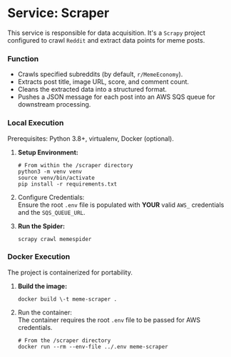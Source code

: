 # **Service: Scraper**

This service is responsible for data acquisition. It's a `Scrapy` project configured to crawl `Reddit` and extract data points for meme posts.

### **Function**

* Crawls specified subreddits (by default, `r/MemeEconomy`).  
* Extracts post title, image URL, score, and comment count.  
* Cleans the extracted data into a structured format.  
* Pushes a JSON message for each post into an AWS SQS queue for downstream processing.

### **Local Execution**

Prerequisites: Python 3.8+, virtualenv, Docker (optional).

1. **Setup Environment:**  
   ```
   # From within the /scraper directory  
   python3 -m venv venv  
   source venv/bin/activate  
   pip install -r requirements.txt
   ```

2. Configure Credentials:  
   Ensure the root `.env` file is populated with **YOUR** valid `AWS_` credentials and the `SQS_QUEUE_URL`.
3. **Run the Spider:**  
   ```
   scrapy crawl memespider
   ```

### **Docker Execution**

The project is containerized for portability.

1. **Build the image:**  
   ```
   docker build \-t meme-scraper .
   ```

2. Run the container:  
   The container requires the root `.env` file to be passed for AWS credentials.  
   ```
   # From the /scraper directory  
   docker run --rm --env-file ../.env meme-scraper
   ```
